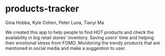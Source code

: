 # products-tracker

Gina Hobba, Kyle Cohen, Peter Luna, Tianyi Ma

We created this app to help people to find HOT products and check the availability in big retail stores' inventory. Saving users' time and helping their emotional stress from FOMO. Monitoring the trendy products that are mentioned in social media and make a suggestion to user. 
